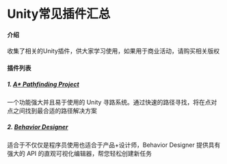 # Unity常见插件汇总

#### 介绍
收集了相关的Unity插件，供大家学习使用，如果用于商业活动，请购买相关版权

#### 插件列表
##### 1. [A* Pathfinding Project](https://www.baidu.com)
一个功能强大并且易于使用的 Unity 寻路系统。通过快速的路径寻找，将在点对点之间找到最合适的路径解决方案
##### 2. [Behavior Designer](https://wwi.lanzoup.com/i06930a8l5xi)
适合于不仅仅是程序员使用也适合于产品+设计师，Behavior Designer 提供具有强大的 API 的直观可视化编辑器，帮您轻松创建新任务 